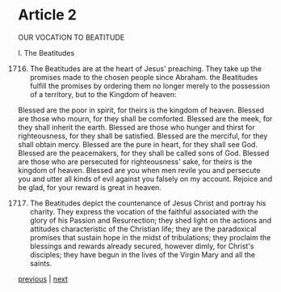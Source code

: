 # Article 2

OUR VOCATION TO BEATITUDE

I. The Beatitudes

1716. The Beatitudes are at the heart of Jesus' preaching. They take up the promises made to the chosen people since Abraham. the Beatitudes fulfill the promises by ordering them no longer merely to the possession of a territory, but to the Kingdom of heaven:

Blessed are the poor in spirit, for theirs is the kingdom of heaven. Blessed are those who mourn, for they shall be comforted. Blessed are the meek, for they shall inherit the earth. Blessed are those who hunger and thirst for righteousness, for they shall be satisfied. Blessed are the merciful, for they shall obtain mercy. Blessed are the pure in heart, for they shall see God. Blessed are the peacemakers, for they shall be called sons of God. Blessed are those who are persecuted for righteousness' sake, for theirs is the kingdom of heaven. Blessed are you when men revile you and persecute you and utter all kinds of evil against you falsely on my account. Rejoice and be glad, for your reward is great in heaven.

1717. The Beatitudes depict the countenance of Jesus Christ and portray his charity. They express the vocation of the faithful associated with the glory of his Passion and Resurrection; they shed light on the actions and attitudes characteristic of the Christian life; they are the paradoxical promises that sustain hope in the midst of tribulations; they proclaim the blessings and rewards already secured, however dimly, for Christ's disciples; they have begun in the lives of the Virgin Mary and all the saints.

[previous](https://github.com/Tenari/non-fiction/blob/master/catechism/__P5H.md) | [next](https://github.com/Tenari/non-fiction/blob/master/catechism/__P5J.md)